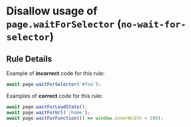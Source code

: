 # Disallow usage of `page.waitForSelector` (`no-wait-for-selector`)

## Rule Details

Example of **incorrect** code for this rule:

```javascript
await page.waitForSelector('#foo');
```

Examples of **correct** code for this rule:

```javascript
await page.waitForLoadState();
await page.waitForUrl('/home');
await page.waitForFunction(() => window.innerWidth < 100);
```
